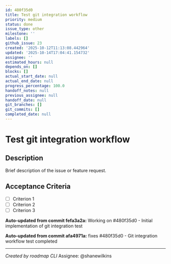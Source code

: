```yaml
---
id: 480f35d0
title: Test git integration workflow
priority: medium
status: done
issue_type: other
milestone: ''
labels: []
github_issue: 23
created: '2025-10-12T11:13:08.442964'
updated: '2025-10-14T17:04:41.154732'
assignee: ''
estimated_hours: null
depends_on: []
blocks: []
actual_start_date: null
actual_end_date: null
progress_percentage: 100.0
handoff_notes: null
previous_assignee: null
handoff_date: null
git_branches: []
git_commits: []
completed_date: null
---
```


# Test git integration workflow

## Description

Brief description of the issue or feature request.

## Acceptance Criteria

- [ ] Criterion 1
- [ ] Criterion 2
- [ ] Criterion 3

**Auto-updated from commit fefa3a2a:** Working on #480f35d0 - Initial implementation of git integration test

**Auto-updated from commit afa4971a:** fixes #480f35d0 - Git integration workflow test completed

---
*Created by roadmap CLI*
Assignee: @shanewilkins